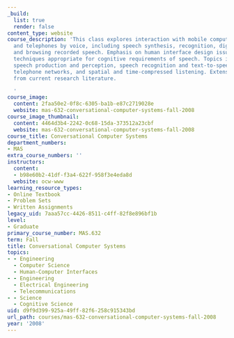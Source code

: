 ```yaml
---
_build:
  list: true
  render: false
content_type: website
course_description: 'This class explores interaction with mobile computing systems
  and telephones by voice, including speech synthesis, recognition, digital recording,
  and browsing recorded speech. Emphasis on human interface design issues and interaction
  techniques appropriate for cognitive requirements of speech. Topics include human
  speech production and perception, speech recognition and text-to-speech algorithms,
  telephone networks, and spatial and time-compressed listening. Extensive reading
  from current research literature.

  '
course_image:
  content: 2faa50e2-0f8c-6305-ba1b-e87c2719028e
  website: mas-632-conversational-computer-systems-fall-2008
course_image_thumbnail:
  content: 4464d3b4-2242-0c68-15da-373512a23cbf
  website: mas-632-conversational-computer-systems-fall-2008
course_title: Conversational Computer Systems
department_numbers:
- MAS
extra_course_numbers: ''
instructors:
  content:
  - b98e60b2-41df-f3a4-622f-958f3e4eda8d
  website: ocw-www
learning_resource_types:
- Online Textbook
- Problem Sets
- Written Assignments
legacy_uid: 7aaa57cc-4426-8511-c4ff-82f8e896bf1b
level:
- Graduate
primary_course_number: MAS.632
term: Fall
title: Conversational Computer Systems
topics:
- - Engineering
  - Computer Science
  - Human-Computer Interfaces
- - Engineering
  - Electrical Engineering
  - Telecommunications
- - Science
  - Cognitive Science
uid: d9f9d399-925a-49ff-82f6-258c915343bd
url_path: courses/mas-632-conversational-computer-systems-fall-2008
year: '2008'
---
```

